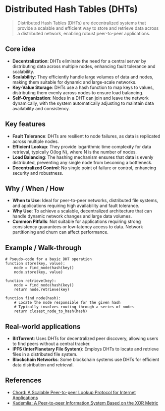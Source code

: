 # Distributed Hash Tables (DHTs)

> Distributed Hash Tables (DHTs) are decentralized systems that provide a scalable and efficient way to store and retrieve data across a distributed network, enabling robust peer-to-peer applications.

## Core idea
- **Decentralization**: DHTs eliminate the need for a central server by distributing data across multiple nodes, enhancing fault tolerance and scalability.
- **Scalability**: They efficiently handle large volumes of data and nodes, making them suitable for dynamic and large-scale networks.
- **Key-Value Storage**: DHTs use a hash function to map keys to values, distributing them evenly across nodes to ensure load balancing.
- **Self-Organization**: Nodes in a DHT can join and leave the network dynamically, with the system automatically adjusting to maintain data availability and consistency.

## Key features
- **Fault Tolerance**: DHTs are resilient to node failures, as data is replicated across multiple nodes.
- **Efficient Lookup**: They provide logarithmic time complexity for data retrieval, typically O(log N), where N is the number of nodes.
- **Load Balancing**: The hashing mechanism ensures that data is evenly distributed, preventing any single node from becoming a bottleneck.
- **Decentralized Control**: No single point of failure or control, enhancing security and robustness.

## Why / When / How
- **When to Use**: Ideal for peer-to-peer networks, distributed file systems, and applications requiring high availability and fault tolerance.
- **Why Use**: To achieve a scalable, decentralized architecture that can handle dynamic network changes and large data volumes.
- **Common Pitfalls**: Not suitable for applications requiring strong consistency guarantees or low-latency access to data. Network partitioning and churn can affect performance.

## Example / Walk-through
```pseudo
# Pseudo-code for a basic DHT operation
function store(key, value):
    node = find_node(hash(key))
    node.store(key, value)

function retrieve(key):
    node = find_node(hash(key))
    return node.retrieve(key)

function find_node(hash):
    # Locate the node responsible for the given hash
    # Typically involves routing through a series of nodes
    return closest_node_to_hash(hash)
```

## Real-world applications
- **BitTorrent**: Uses DHTs for decentralized peer discovery, allowing users to find peers without a central tracker.
- **IPFS (InterPlanetary File System)**: Employs DHTs to locate and retrieve files in a distributed file system.
- **Blockchain Networks**: Some blockchain systems use DHTs for efficient data distribution and retrieval.

## References
- [Chord: A Scalable Peer-to-peer Lookup Protocol for Internet Applications](https://pdos.csail.mit.edu/papers/chord:sigcomm01/chord_sigcomm.pdf)
- [Kademlia: A Peer-to-peer Information System Based on the XOR Metric](https://www.scs.stanford.edu/~dm/home/papers/kpos.pdf)